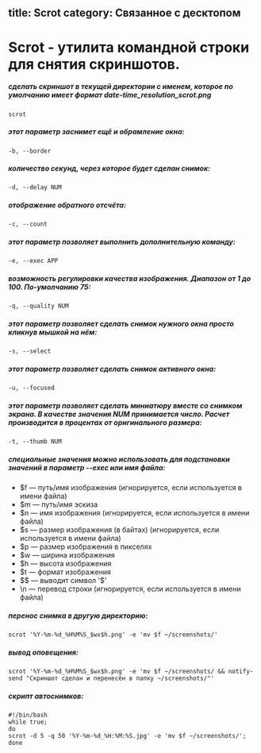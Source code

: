 title: Scrot
category: Связанное с десктопом
---
Scrot - утилита командной строки для снятия скриншотов.
=======================================================

##### сделать скриншот в текущей директории с именем, которое по умолчанию имеет формат date-time_resolution_scrot.png
```
scrot
```

##### этот параметр заснимет ещё и обрамление окна:
```
-b, --border
```

##### количество секунд, через которое будет сделан снимок:
```
-d, --delay NUM
```

##### отображение обратного отсчёта:
```
-c, --count
```

##### этот параметр позволяет выполнить дополнительную команду:
```
-e, --exec APP
```

##### возможность регулировки качества изображения. Диапазон от 1 до 100. По-умолчанию 75:
```
-q, --quality NUM
```

##### этот параметр позволяет сделать снимок нужного окна просто кликнув мышкой на нём:
```
-s, --select
```

##### этот параметр позволяет сделать снимок активного окна:
```
-u, --focused
```

##### этот параметр позволяет сделать миниатюру вместе со снимком экрана. В качестве значения NUM принимается число. Расчет производится в процентах от оригинального размера:
```
-t, --thumb NUM
```

##### специальные значения можно использовать для подстановки значений в параметр --exec или имя файла:
* $f — путь/имя изображения (игнорируется, если используется в имени файла)
* $m — путь/имя эскиза
* $n — имя изображения (игнорируется, если используется в имени файла)
* $s — размер изображения (в байтах) (игнорируется, если используется в имени файла)
* $p — размер изображения в пикселях
* $w — ширина изображения
* $h — высота изображения
* $t — формат изображения
* $$ — выводит символ '$'
* \n — перевод строки (игнорируется, если используется в имени файла)

##### перенос снимка в другую директорию:
```
scrot '%Y-%m-%d_%H%M%S_$wx$h.png' -e 'mv $f ~/screenshots/'
```

##### вывод оповещения:
```
scrot '%Y-%m-%d_%H%M%S_$wx$h.png' -e 'mv $f ~/screenshots/ && notify-send "Скриншот сделан и перенесён в папку ~/screenshots/"'
```

##### скрипт автоснимков:
```
#!/bin/bash
while true;
do
scrot -d 5 -q 50 '%Y-%m-%d_%H:%M:%S.jpg' -e 'mv $f ~/screenshots/';
done
```